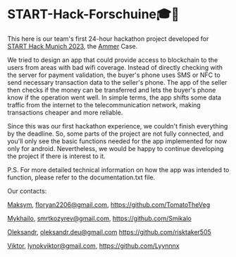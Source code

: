 # START-Hack-Forschuine🎓🐧
This here is our team's first 24-hour hackathon project developed for [START Hack Munich 2023](https://www.startmunich.de/road-to-start-hack), the [Ammer](https://www.ammer.group/) Case.

We tried to design an app that could provide access to blockchain to the users from areas with bad wifi coverage. Instead of directly checking with the server for payment validation, the buyer's phone uses SMS or NFC to send necessary transaction data to the seller's phone. The app of the seller then checks if the money can be transferred and lets the buyer's phone know if the operation went well. In simple terms, the app shifts some data traffic from the internet to the telecommunication network, making transactions cheaper and more reliable.

Since this was our first hackathon experience, we couldn't finish everything by the deadline. So, some parts of the project are not fully connected, and you'll only see the basic functions needed for the app implemented for now only for android. Nevertheless, we would be happy to continue developing the project if there is interest to it.

P.S. For more detailed technical information on how the app was intended to function, please refer to the documentation.txt file.

Our contacts:

[Maksym](https://www.linkedin.com/in/maksym-floria-9b1a64296?utm_source=share&utm_campaign=share_via&utm_content=profile&utm_medium=android_app), floryan2206@gmail.com, https://github.com/TomatoTheVeg

[Mykhailo](https://www.linkedin.com/in/misha-kozyrev-143410282?utm_source=share&utm_campaign=share_via&utm_content=profile&utm_medium=android_app), smrtkozyrev@gmail.com, https://github.com/Smikalo

[Oleksandr](https://www.linkedin.com/in/oleksandr-povshednyi-65a6392a5?utm_source=share&utm_campaign=share_via&utm_content=profile&utm_medium=android_app), oleksandr.deu@gmail.com https://github.com/risktaker505

[Viktor](https://www.linkedin.com/in/viktor-lynok-7352ba292?utm_source=share&utm_campaign=share_via&utm_content=profile&utm_medium=ios_app), lynokviktor@gmail.com, https://github.com/Lyynnnx
